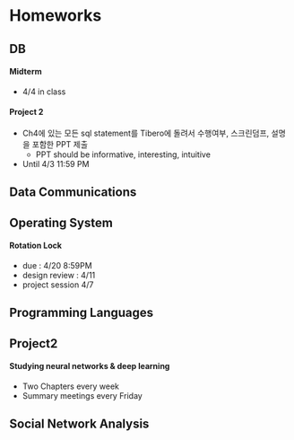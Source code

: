 # Homeworks

## DB

#### Midterm

* 4/4 in class

#### Project 2

* Ch4에 있는 모든 sql statement를 Tibero에 돌려서 수행여부, 스크린덤프, 설명을 포함한 PPT 제출
    * PPT should be informative, interesting, intuitive
* Until 4/3 11:59 PM

## Data Communications

## Operating System

#### Rotation Lock

* due : 4/20 8:59PM
* design review : 4/11
* project session 4/7

## Programming Languages

## Project2

#### Studying neural networks & deep learning

* Two Chapters every week
* Summary meetings every Friday

## Social Network Analysis